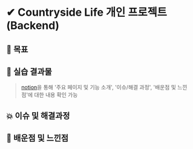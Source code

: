 # ✔ Countryside Life 개인 프로젝트 (Backend)

## 🎯 목표

## 🧩 실습 결과물

> [notion](https://www.notion.so/81454fba78c6432ab45f8b0549f18316)을 통해 '주요 페이지 및 기능 소개', '이슈/해결 과정', '배운점 및 느낀점'에 대한 내용 확인 가능

## 💥 이슈 및 해결과정

## 💬 배운점 및 느낀점